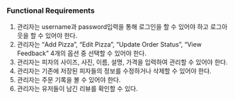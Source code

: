 ### Functional Requirements

1. 관리자는 username과 password입력을 통해 로그인을 할 수 있어야 하고 로그아웃을 할 수 있어야 한다.
2. 관리자는 “Add Pizza”, “Edit Pizza”, “Update Order Status”, “View Feedback” 4개의 옵션 중 선택할 수 있어야 한다.
3. 관리자는 피자의 사이즈, 사진, 이름, 설명, 가격을 입력하여 관리할 수 있어야 한다.
4. 관리자는 기존에 저장된 피자들의 정보를 수정하거나 삭제할 수 있어야 한다.
5. 관리자는 주문 기록을 볼 수 있어야 한다.
6. 관리자는 유저들이 남긴 리뷰를 확인할 수 있다.
